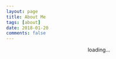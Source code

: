```yaml
---
layout: page
title: About Me
tags: [about]
date: 2018-01-20
comments: false
---
```

    
<center>loading...</center>
